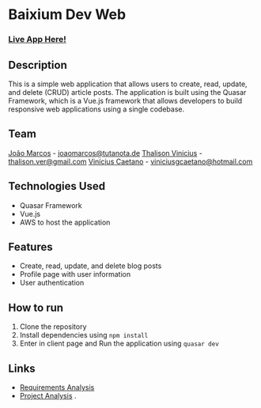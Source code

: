 # Baixium Dev Web

### [Live App Here!](http://baixium-dev-web.s3-website-us-east-1.amazonaws.com/)

## Description
This is a simple web application that allows users to create, read, update, and delete (CRUD) article posts. The application is built using the Quasar Framework, which is a Vue.js framework that allows developers to build responsive web applications using a single codebase.


## Team
[João Marcos](https://github.com/joaomrpimentel) - joaomarcos@tutanota.de
[Thalison Vinicius](https://github.com/Thalison17) - thalison.ver@gmail.com
[Vinícius Caetano](https://github.com/ViniciusgCaetano) - viniciusgcaetano@hotmail.com


## Technologies Used
- Quasar Framework
- Vue.js
- AWS to host the application 

## Features

- Create, read, update, and delete blog posts
- Profile page with user information
- User authentication

## How to run

1. Clone the repository
2. Install dependencies using `npm install`
3. Enter in client page and Run the application using `quasar dev`


## Links
 - [Requirements Analysis](https://docs.google.com/document/d/1222uSSdUCWQPCwxr3uVaoGmLB217UFQRipnYg9mXx9c/)
 - [Project Analysis](https://docs.google.com/document/d/1qrNPHZOsAGFzpf_kvyeS1ZtnWPBrwiN_RI3uWKRXAvE/)
.
